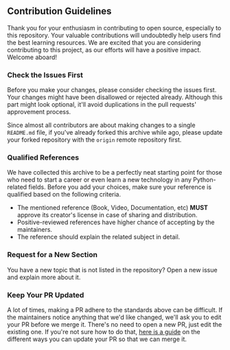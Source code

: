 ## Contribution Guidelines

Thank you for your enthusiasm in contributing to open source, especially to this repository. Your valuable contributions will undoubtedly help users find the best learning resources. We are excited that you are considering contributing to this project, as our efforts will have a positive impact. Welcome aboard!

### Check the Issues First
Before you make your changes, please consider checking the issues first. Your changes might have been disallowed or rejected already. Although this part might look optional, it'll avoid duplications in the pull requests' approvement process.

Since almost all contributors are about making changes to a single `README.md` file, if you've already forked this archive while ago, please update your forked repository with the `origin` remote repository first.

### Qualified References
We have collected this archive to be a perfectly neat starting point for those who need to start a career or even learn a new technology in any Python-related fields. Before you add your choices, make sure your reference is qualified based on the following criteria.

- The mentioned reference (Book, Video, Documentation, etc) **MUST** approve its creator's license in case of sharing and distribution.
- Positive-reviewed references have higher chance of accepting by the maintainers.
- The reference should explain the related subject in detail.

### Request for a New Section
You have a new topic that is not listed in the repository? Open a new issue and explain more about it.

### Keep Your PR Updated

A lot of times, making a PR adhere to the standards above can be difficult. If the maintainers notice anything that we'd like changed, we'll ask you to edit your PR before we merge it. There's no need to open a new PR, just edit the existing one. If you're not sure how to do that, [here is a guide](https://github.com/RichardLitt/knowledge/blob/master/github/amending-a-commit-guide.md) on the different ways you can update your PR so that we can merge it.